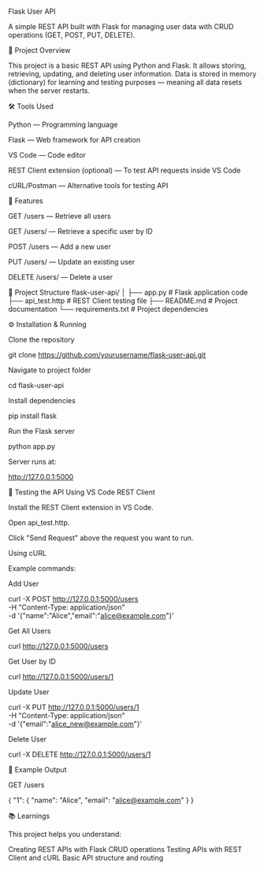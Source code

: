 Flask User API

A simple REST API built with Flask for managing user data with CRUD operations (GET, POST, PUT, DELETE).

📌 Project Overview

This project is a basic REST API using Python and Flask. It allows storing, retrieving, updating, and deleting user information.
Data is stored in memory (dictionary) for learning and testing purposes — meaning all data resets when the server restarts.

🛠 Tools Used

Python — Programming language

Flask — Web framework for API creation

VS Code — Code editor

REST Client extension (optional) — To test API requests inside VS Code

cURL/Postman — Alternative tools for testing API

🚀 Features

GET /users — Retrieve all users

GET /users/<id> — Retrieve a specific user by ID

POST /users — Add a new user

PUT /users/<id> — Update an existing user

DELETE /users/<id> — Delete a user

📂 Project Structure
flask-user-api/
│
├── app.py           # Flask application code
├── api_test.http    # REST Client testing file
├── README.md        # Project documentation
└── requirements.txt # Project dependencies

⚙ Installation & Running

Clone the repository

git clone https://github.com/yourusername/flask-user-api.git


Navigate to project folder

cd flask-user-api


Install dependencies

pip install flask


Run the Flask server

python app.py


Server runs at:

http://127.0.0.1:5000

🧪 Testing the API
Using VS Code REST Client

Install the REST Client extension in VS Code.

Open api_test.http.

Click "Send Request" above the request you want to run.

Using cURL

Example commands:

Add User

curl -X POST http://127.0.0.1:5000/users \
-H "Content-Type: application/json" \
-d '{"name":"Alice","email":"alice@example.com"}'


Get All Users

curl http://127.0.0.1:5000/users


Get User by ID

curl http://127.0.0.1:5000/users/1


Update User

curl -X PUT http://127.0.0.1:5000/users/1 \
-H "Content-Type: application/json" \
-d '{"email":"alice_new@example.com"}'


Delete User

curl -X DELETE http://127.0.0.1:5000/users/1

📌 Example Output

GET /users

{
  "1": {
    "name": "Alice",
    "email": "alice@example.com"
  }
}

📚 Learnings

This project helps you understand:

Creating REST APIs with Flask
CRUD operations
Testing APIs with REST Client and cURL
Basic API structure and routing
